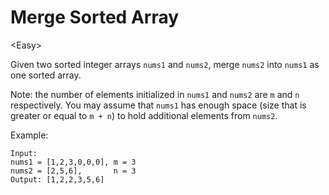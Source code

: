 # Merge Sorted Array

\<Easy>

Given two sorted integer arrays `nums1` and `nums2`, merge `nums2` into `nums1`
as one sorted array.

Note: the number of elements initialized in `nums1` and `nums2` are `m` and `n`
respectively. You may assume that `nums1` has enough space (size that is
greater or equal to `m + n`) to hold additional elements from `nums2`.

Example:

```
Input:
nums1 = [1,2,3,0,0,0], m = 3
nums2 = [2,5,6],       n = 3
Output: [1,2,2,3,5,6]
```
